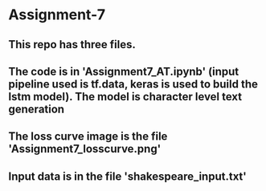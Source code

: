 # Assignment-7
## This repo has three files.
## The code is in 'Assignment7_AT.ipynb' (input pipeline used is tf.data, keras is used to build the lstm model). The model is character level text generation
## The loss curve image is the file 'Assignment7_losscurve.png'
## Input data is in the file 'shakespeare_input.txt'
